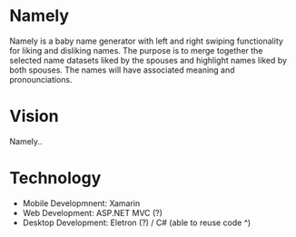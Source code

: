 # Namely
Namely is a baby name generator with left and right swiping functionality for liking and disliking names. The purpose is to merge together the selected name datasets liked by the spouses and highlight names liked by both spouses. The names will have associated meaning and pronounciations. 

# Vision
Namely..

# Technology
* Mobile Developmnent:  Xamarin
* Web Development:      ASP.NET MVC (?)
* Desktop Development:  Eletron (?) / C# (able to reuse code ^)
